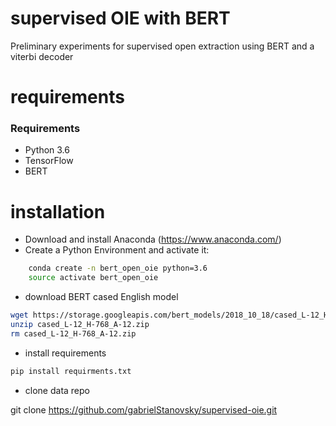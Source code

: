 # supervised OIE with BERT

Preliminary experiments for supervised open extraction using BERT and a viterbi decoder

# requirements


### Requirements
* Python 3.6
* TensorFlow
* BERT


# installation

* Download and install Anaconda (https://www.anaconda.com/)
* Create a Python Environment and activate it:
```bash 
    conda create -n bert_open_oie python=3.6
    source activate bert_open_oie
```

* download BERT cased English model
```bash 
wget https://storage.googleapis.com/bert_models/2018_10_18/cased_L-12_H-768_A-12.zip
unzip cased_L-12_H-768_A-12.zip
rm cased_L-12_H-768_A-12.zip
```

* install requirements
```bash 
pip install requirments.txt
```

* clone data repo

git clone https://github.com/gabrielStanovsky/supervised-oie.git


